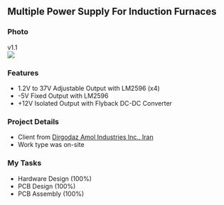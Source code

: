 ## Multiple Power Supply For Induction Furnaces

### Photo
v1.1  
![](https://s32.picofile.com/file/8478141042/v1_1.jpg)

### Features
- 1.2V to 37V Adjustable Output with LM2596 (x4)
- -5V Fixed Output with LM2596
- +12V Isolated Output with Flyback DC-DC Converter

### Project Details
- Client from [Dirgodaz Amol Industries Inc., Iran](https://dirgodazamol.com/en/)  
- Work type was on-site

### My Tasks
- Hardware Design (100%)
- PCB Design (100%)
- PCB Assembly (100%)